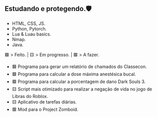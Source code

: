 ## Estudando e protegendo.🛡️

-  HTML, CSS, JS.
-  Python, Pytorch.
-  Lua & Luau basics.
-  Nmap.
-  Java.


🟩 > Feito. | 🟨 > Em progresso. | 🟥 > A fazer.

- 🟩 Programa para gerar um relatório de chamados do Classecon.
- 🟩 Programa para calcular a dose máxima anestésica bucal.
- 🟩 Programa para calcular a porcentagem de dano Dark Souls 3.
- 🟨 Script mais otimizado para realizar a negação de vida no jogo de Libras do Roblox.<link rel="stylesheet" type='text/css' href="https://cdn.jsdelivr.net/gh/devicons/devicon@latest/devicon.min.css" />
- 🟨 Aplicativo de tarefas diárias.
- 🟥 Mod para o Project Zomboid.




[^1]: Be safe!.
